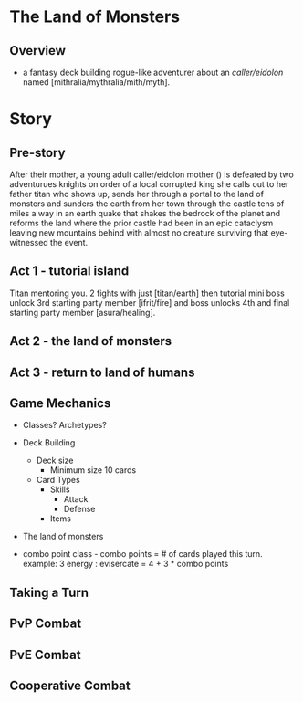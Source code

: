 # The Land of Monsters

## Overview
* a fantasy deck building rogue-like adventurer about an *caller/eidolon* named [mithralia/mythralia/mith/myth].

# Story

## Pre-story
After their mother, a young adult caller/eidolon mother () is defeated by two adventurues knights on order of a local corrupted king she calls out to her father titan who shows up, sends her through a portal to the land of monsters and sunders the earth from her town through the castle tens of miles a way in an earth quake that shakes the bedrock of the planet and reforms the land where the prior castle had been in an epic cataclysm leaving new mountains behind with almost no creature surviving that eye-witnessed the event.

## Act 1 - tutorial island
Titan mentoring you. 2 fights with just [titan/earth] then  tutorial mini boss unlock 3rd starting party member [ifrit/fire] and boss unlocks 4th and final starting party member [asura/healing].

## Act 2 - the land of monsters

## Act 3 - return to land of humans



## Game Mechanics

* Classes? Archetypes?
* Deck Building
  * Deck size
    * Minimum size 10 cards
  * Card Types
    * Skills
      * Attack
      * Defense
    * Items

* The land of monsters

* combo point class - combo points = # of cards played this turn. example: 3 energy : evisercate = 4 + 3 * combo points 


## Taking a Turn

## PvP Combat

## PvE Combat

## Cooperative Combat
